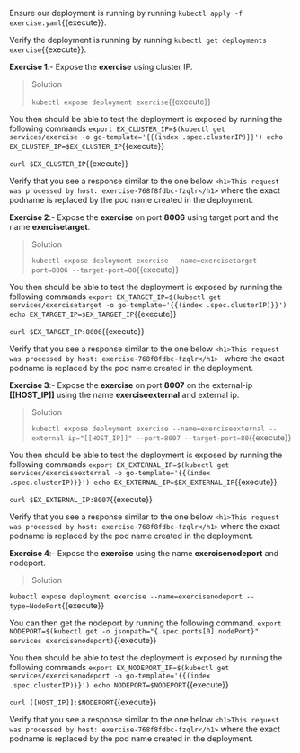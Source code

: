 Ensure our deployment is running by running `kubectl apply -f exercise.yaml`{{execute}}.

Verify the deployment is running by running `kubectl get deployments exercise`{{execute}}.

**Exercise 1**:-
Expose the **exercise** using cluster IP.

>Solution
>
>`kubectl expose deployment exercise`{{execute}}

You then should be able to test the deployment is exposed by running the following commands
`export EX_CLUSTER_IP=$(kubectl get services/exercise -o go-template='{{(index .spec.clusterIP)}}')
echo EX_CLUSTER_IP=$EX_CLUSTER_IP`{{execute}}
                                 
`curl $EX_CLUSTER_IP`{{execute}}

Verify that you see a response similar to the one below `<h1>This request was processed by host: exercise-768f8fdbc-fzqlr</h1>` where the exact podname is replaced by the pod name created in the deployment.

**Exercise 2**:-
Expose the **exercise** on port **8006** using target port and the name **exercisetarget**.

>Solution
>
>`kubectl expose deployment exercise --name=exercisetarget --port=8006 --target-port=80`{{execute}}

You then should be able to test the deployment is exposed by running the following commands
`export EX_TARGET_IP=$(kubectl get services/exercisetarget -o go-template='{{(index .spec.clusterIP)}}')
echo EX_TARGET_IP=$EX_TARGET_IP`{{execute}}
                               
`curl $EX_TARGET_IP:8006`{{execute}}

Verify that you see a response similar to the one below `<h1>This request was processed by host: exercise-768f8fdbc-fzqlr</h1> ` where the exact podname is replaced by the pod name created in the deployment.

**Exercise 3**:-
Expose the **exercise** on port **8007** on the external-ip **[[HOST_IP]]** using the name **exerciseexternal** and external ip.

>Solution
>
>`kubectl expose deployment exercise --name=exerciseexternal --external-ip="[[HOST_IP]]" --port=8007 --target-port=80`{{execute}}

You then should be able to test the deployment is exposed by running the following commands
`export EX_EXTERNAL_IP=$(kubectl get services/exerciseexternal -o go-template='{{(index .spec.clusterIP)}}')
echo EX_EXTERNAL_IP=$EX_EXTERNAL_IP`{{execute}}
                                   
`curl $EX_EXTERNAL_IP:8007`{{execute}}

Verify that you see a response similar to the one below `<h1>This request was processed by host: exercise-768f8fdbc-fzqlr</h1>` where the exact podname is replaced by the pod name created in the deployment.

**Exercise 4**:-
Expose the **exercise** using the name **exercisenodeport** and nodeport.

>Solution
>
`kubectl expose deployment exercise --name=exercisenodeport --type=NodePort`{{execute}}

You can then get the nodeport by running the following command.
`export NODEPORT=$(kubectl get -o jsonpath="{.spec.ports[0].nodePort}" services exercisenodeport)`{{execute}}

You then should be able to test the deployment is exposed by running the following commands
`export EX_NODEPORT_IP=$(kubectl get services/exercisenodeport -o go-template='{{(index .spec.clusterIP)}}')
echo NODEPORT=$NODEPORT`{{execute}}
                       
`curl [[HOST_IP]]:$NODEPORT`{{execute}}

Verify that you see a response similar to the one below `<h1>This request was processed by host: exercise-768f8fdbc-fzqlr</h1>` where the exact podname is replaced by the pod name created in the deployment.

